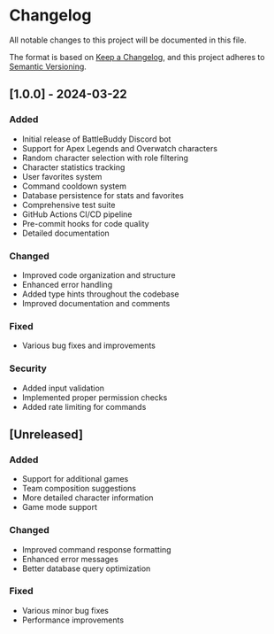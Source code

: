 # Changelog

All notable changes to this project will be documented in this file.

The format is based on [Keep a Changelog](https://keepachangelog.com/en/1.0.0/),
and this project adheres to [Semantic Versioning](https://semver.org/spec/v2.0.0.html).

## [1.0.0] - 2024-03-22

### Added
- Initial release of BattleBuddy Discord bot
- Support for Apex Legends and Overwatch characters
- Random character selection with role filtering
- Character statistics tracking
- User favorites system
- Command cooldown system
- Database persistence for stats and favorites
- Comprehensive test suite
- GitHub Actions CI/CD pipeline
- Pre-commit hooks for code quality
- Detailed documentation

### Changed
- Improved code organization and structure
- Enhanced error handling
- Added type hints throughout the codebase
- Improved documentation and comments

### Fixed
- Various bug fixes and improvements

### Security
- Added input validation
- Implemented proper permission checks
- Added rate limiting for commands

## [Unreleased]

### Added
- Support for additional games
- Team composition suggestions
- More detailed character information
- Game mode support

### Changed
- Improved command response formatting
- Enhanced error messages
- Better database query optimization

### Fixed
- Various minor bug fixes
- Performance improvements 